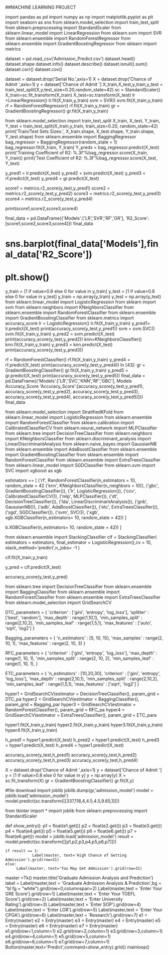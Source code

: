 ##MACHINE LEARNING PROJECT


import pandas as pd
import numpy as np
import matplotlib.pyplot as plt
import seaborn as sns
from sklearn.model_selection import train_test_split
from sklearn.preprocessing import StandardScaler
from sklearn.linear_model import LinearRegression
from sklearn.svm import SVR
from sklearn.ensemble import RandomForestRegressor
from sklearn.ensemble import GradientBoostingRegressor
from sklearn import metrics


dataset = pd.read_csv('Admission_Predict.csv')
dataset.head()
dataset.shape
dataset.info()
dataset.describe()
dataset.isnull().sum()
dataset.corr()
dataset.cov()

dataset = dataset.drop('Serial No.',axis=1)
X = dataset.drop('Chance of Admit ',axis=1)
y = dataset['Chance of Admit ']
X_train,X_test,y_train,y_test = train_test_split(X,y,test_size=0.20,random_state=42)
sc = StandardScaler()
X_train=sc.fit_transform(X_train)
X_test=sc.transform(X_test)
lr =LinearRegression()
lr.fit(X_train,y_train)
svm = SVR()
svm.fit(X_train,y_train)
rf = RandomForestRegressor()
rf.fit(X_train,y_train)
gr = GradientBoostingRegressor()
gr.fit(X_train,y_train)

from sklearn.model_selection import train_test_split
X_train, X_test, Y_train, Y_test = train_test_split(X_train,y_train, train_size=0.20, random_state=42)
print('Train/Test Sets Sizes:', X_train.shape, X_test.shape, Y_train.shape, Y_test.shape)
from sklearn.ensemble import BaggingRegressor
bag_regressor = BaggingRegressor(random_state = 1)
bag_regressor.fit(X_train, Y_train)
Y_preds = bag_regressor.predict(X_test)
print('Training Coefficient of R2: %.3f'%bag_regressor.score(X_train, Y_train))
print('Test Coefficient of R2: %.3f'%bag_regressor.score(X_test, Y_test)

y_pred1 = lr.predict(X_test)
y_pred2 = svm.predict(X_test)
y_pred3 = rf.predict(X_test)
y_pred4 = gr.predict(X_test)

score1 = metrics.r2_score(y_test,y_pred1)
score2 = metrics.r2_score(y_test,y_pred2)
score3 = metrics.r2_score(y_test,y_pred3)
score4 = metrics.r2_score(y_test,y_pred4)

print(score1,score2,score3,score4)

final_data = pd.DataFrame({'Models':['LR','SVR','RF','GR'],
 'R2_Score':[score1,score2,score3,score4]})
final_data

# sns.barplot(final_data['Models'],final_data['R2_Score'])
# plt.show()
y_train = [1 if value>0.8 else 0 for value in y_train]
y_test = [1 if value>0.8 else 0 for value in y_test]
y_train = np.array(y_train)
y_test = np.array(y_test)
from sklearn.linear_model import LogisticRegression
from sklearn import svm
from sklearn.neighbors import KNeighborsClassifier
from sklearn.ensemble import RandomForestClassifier
from sklearn.ensemble import GradientBoostingClassifier
from sklearn.metrics import accuracy_score
lr = LogisticRegression()
lr.fit(X_train,y_train)
y_pred1= lr.predict(X_test)
print(accuracy_score(y_test,y_pred1))
svm = svm.SVC()
svm.fit(X_train,y_train)
y_pred2 = svm.predict(X_test)
print(accuracy_score(y_test,y_pred2))
knn=KNeighborsClassifier()
knn.fit(X_train,y_train)
y_pred3 = knn.predict(X_test)
print(accuracy_score(y_test,y_pred3))

rf = RandomForestClassifier()
rf.fit(X_train,y_train)
y_pred4 = rf.predict(X_test)
print(accuracy_score(y_test,y_pred4))
In [43]:
gr = GradientBoostingClassifier()
gr.fit(X_train,y_train)
y_pred5 = gr.predict(X_test)
print(accuracy_score(y_test,y_pred5))
final_data = pd.DataFrame({'Models':['LR','SVC','KNN','RF','GBC'],
 Models Accuracy_Score
               'Accuracy_Score':[accuracy_score(y_test,y_pred1),
                 accuracy_score(y_test,y_pred2),
                 accuracy_score(y_test,y_pred3),
                  accuracy_score(y_test,y_pred4),
                    accuracy_score(y_test,y_pred5)]})
final_data



from sklearn.model_selection import StratifiedKFold
from sklearn.linear_model import LogisticRegression
from sklearn.ensemble import RandomForestClassifier
from sklearn.calibration import CalibratedClassifierCV
from sklearn.neural_network import MLPClassifier
from sklearn.tree import DecisionTreeClassifier
from sklearn.neighbors import KNeighborsClassifier
from sklearn.discriminant_analysis import LinearDiscriminantAnalysis
from sklearn.naive_bayes import GaussianNB
from sklearn.ensemble import AdaBoostClassifier
from sklearn.ensemble import GradientBoostingClassifier
from sklearn.ensemble import RandomForestClassifier
from sklearn.ensemble import ExtraTreesClassifier
from sklearn.linear_model import SGDClassifier
from sklearn.svm import SVC
import xgboost as xgb


estimators == [
               ('rf', RandomForestClassifier(n_estimators = 10, random_state = 42
              ('knn', KNeighborsClassifier(n_neighbors = 10)),
             ('gbc', GradientBoostingClassifier()),
             ('lr', LogisticRegression()),
             ('ccv', CalibratedClassifierCV()),
             ('mlp', MLPClassifier()),
              ('dt', DecisionTreeClassifier()),
              ('lda', LinearDiscriminantAnalysis()),
              ('gnb', GaussianNB()),
              ('adb', AdaBoostClassifier()),
              ('etc', ExtraTreesClassifier()),
              ('sgd', SGDClassifier()),
              ('svm', SVC()),
              ('xgb', xgb.XGBClassifier(n_estimators= 10, random_state = 42)) ]

b.XGBClassifier(n_estimators= 10, random_state = 42)) ]

from sklearn.ensemble import StackingClassifier
clf = StackingClassifier(
 estimators = estimators, final_estimator = LogisticRegression(),cv = 10,
 stack_method='predict',n_jobs= -1
     )

clf.fit(X_train,y_train)

y_pred = clf.predict(X_test)

accuracy_score(y_test,y_pred)

from sklearn.tree import DecisionTreeClassifier
from sklearn.ensemble import BaggingClassifier
from sklearn.ensemble import RandomForestClassifier
from sklearn.ensemble import ExtraTreesClassifier
from sklearn.model_selection import GridSearchCV

DTC_parameters = {
              'criterion' : ['gini', 'entropy', 'log_loss'],
                  'splitter' : ['best', 'random'],
                 'max_depth' : range(1,10,1),
                 'min_samples_split' : range(2,10,2),
                  'min_samples_leaf' : range(1,5,1),
                  'max_features' : ['auto', 'sqrt', 'log2']
}

Bagging_parameters = {
                  'n_estimators' : [5, 10, 15],
                   'max_samples' : range(2, 10, 1),
                   'max_features' : range(2, 10, 3)
}

RFC_parameters = {
                  'criterion' : ['gini', 'entropy', 'log_loss'],
                    'max_depth' : range(1, 10, 1),
                       'min_samples_split' : range(2, 10, 2),
                       'min_samples_leaf' : range(1, 10, 1),
}

ETC_parameters = {
                 'n_estimators' : [10,20,30],
                   'criterion' : ['gini', 'entropy', 'log_loss'],
                    'max_depth' : range(2,10,1),
                     'min_samples_split' : range(2,10,2),
                     'min_samples_leaf' : range(1,5,1),
                      'max_features' : ['sqrt', 'log2']
}

hyper1 = GridSearchCV(estimator = DecisionTreeClassifier(), param_grid = DTC_pa
hyper2 = GridSearchCV(estimator = BaggingClassifier(), param_grid = Bagging_par
hyper3 = GridSearchCV(estimator = RandomForestClassifier(), param_grid = RFC_pa
hyper4 = GridSearchCV(estimator = ExtraTreesClassifier(), param_grid = ETC_para

hyper1.fit(X_train,y_train)
hyper2.fit(X_train,y_train)
hyper3.fit(X_train,y_train)
hyper4.fit(X_train,y_train)

h_pred1 = hyper1.predict(X_test)
h_pred2 = hyper1.predict(X_test)
h_pred3 = hyper1.predict(X_test)
h_pred4 = hyper1.predict(X_test)

accuracy_score(y_test,h_pred1)
accuracy_score(y_test,h_pred2)
accuracy_score(y_test,h_pred3)
accuracy_score(y_test,h_pred4)

X = dataset.drop('Chance of Admit ',axis=1)
y = dataset['Chance of Admit ']
y = [1 if value>0.8 else 0 for value in y]
y = np.array(y)
X = sc.fit_transform(X)
gr = GradientBoostingClassifier()
gr.fit(X,y)


#file download
import joblib
joblib.dump(gr,'admission_model')
model = joblib.load('admission_model')
model.predict(sc.transform([[337,118,4,4.5,4.5,9.65,1]]))


from tkinter import *
import joblib
from sklearn.preprocessing import StandardScaler

def show_entry():
             p1 = float(e1.get())
             p2 = float(e2.get())
             p3 = float(e3.get())
             p4 = float(e4.get())
             p5 = float(e5.get())
             p6 = float(e6.get())
             p7 = float(e6.get())
             model = joblib.load('admission_model')
       result = model.predict(sc.transform([[p1,p2,p3,p4,p5,p6,p7]]))
 
    if result == 1:
                Label(master, text='High Chance of Getting Admission').grid(row=31)
    else:
         Label(master, text='You May Get Admission').grid(row=31)
 
master =Tk()
master.title('Graduate Admission Analysis and Prediction')
label = Label(master,text = 'Graduate Admission Analysis & Prediction',bg = "bl
                 fg = "white").grid(row=0,columnspan=2)
Label(master,text = 'Enter Your GRE Score').grid(row=1)
Label(master,text = 'Enter Your TOEFL Score').grid(row=2)
Label(master,text = 'Enter University Rating').grid(row=3)
Label(master,text = 'Enter SOP').grid(row=4)
Label(master,text = 'Enter LOR').grid(row=5)
Label(master,text = 'Enter Your CPGA').grid(row=6)
Label(master,text = 'Research').grid(row=7)
e1 = Entry(master)
e2 = Entry(master)
e3 = Entry(master)
e4 = Entry(master)
e5 = Entry(master)
e6 = Entry(master)
e7 = Entry(master)
e1.grid(row=1,column=1)
e2.grid(row=2,column=1)
e3.grid(row=3,column=1)
e4.grid(row=4,column=1)
e5.grid(row=5,column=1)
e6.grid(row=6,column=1)
e7.grid(row=7,column=1)
Button(master,text='Predict',command=show_entry).grid()
mainloop()
